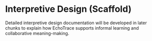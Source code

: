 # Interpretive Design (Scaffold)

Detailed interpretive design documentation will be developed in later chunks to explain how EchoTrace supports informal learning and collaborative meaning-making.
